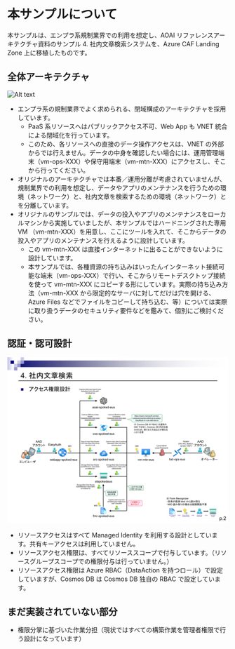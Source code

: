 # 本サンプルについて

本サンプルは、エンプラ系規制業界での利用を想定し、AOAI リファレンスアーキテクチャ資料のサンプル 4. 社内文章検索システムを、Azure CAF Landing Zone 上に移植したものです。

## 全体アーキテクチャ

![Alt text](image.png)

- エンプラ系の規制業界でよく求められる、閉域構成のアーキテクチャを採用しています。
  - PaaS 系リソースへはパブリックアクセス不可、Web App も VNET 統合による閉域化を行っています。
  - このため、各リソースへの直接のデータ操作アクセスは、VNET の外部からでは行えません。データの中身を確認したい場合には、運用管理端末（vm-ops-XXX）や保守用端末（vm-mtn-XXX）にアクセスし、そこから行ってください。
- オリジナルのアーキテクチャでは本番／運用分離が考慮されていませんが、規制業界での利用を想定し、データやアプリのメンテナンスを行うための環境（ネットワーク）と、社内文章を検索するための環境（ネットワーク）とを分離しています。
- オリジナルのサンプルでは、データの投入やアプリのメンテナンスをローカルマシンから実施していましたが、本サンプルではハードニングされた専用 VM （vm-mtn-XXX）を用意し、ここにツールを入れて、そこからデータの投入やアプリのメンテナンスを行えるように設計しています。
  - この vm-mtn-XXX は直接インターネットに出ることができないように設計しています。
  - 本サンプルでは、各種資源の持ち込みはいったんインターネット接続可能な端末（vm-ops-XXX）で行い、そこからリモートデスクトップ接続を使って vm-mtn-XXX にコピーする形にしています。実際の持ち込み方法（vm-mtn-XXX から限定的なサーバに対してだけは穴を開ける、Azure Files などでファイルをコピーして持ち込む、等）については実際に取り扱うデータのセキュリティ要件などを鑑みて、個別にご検討ください。

## 認証・認可設計

![Alt text](image-1.png)

- リソースアクセスはすべて Managed Identity を利用する設計としています。共有キーアクセスは利用していません。
- リソースアクセス権限は、すべてリソーススコープで付与しています。（リソースグループスコープでの権限付与は行っていません。）
- リソースアクセス権限は Azure RBAC（DataAction を持つロール）で設定していますが、Cosmos DB は Cosmos DB 独自の RBAC で設定しています。

## まだ実装されていない部分

- 権限分掌に基づいた作業分担（現状ではすべての構築作業を管理者権限で行う設計になっています）
